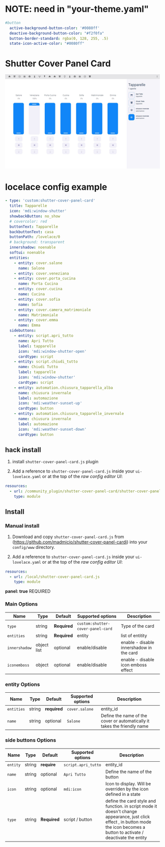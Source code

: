 # NOTE: need in "your-theme.yaml"
```yaml
#button
  active-background-button-color: '#0080ff'
  deactive-background-button-color: "#f2f0fa"
  button-border-standard: rgba(0, 128, 255, .5)
  state-icon-active-color: "#0080ff"
```
# Shutter Cover Panel Card
![all](example.JPG)


# locelace config example

```yaml
- type: 'custom:shutter-cover-panel-card'
  title: Tapparelle
  icon: 'mdi:window-shutter'
  showbackButton: no_show
  # covercolor: red
  buttonText: Tapparelle
  backbuttonText: casa
  buttonPath: /lovelace/0
  # background: transparent
  innershadow: noenable
  softui: noenable
  entities:
    - entity: cover.salone
      name: Salone
    - entity: cover.veneziana
    - entity: cover.porta_cucina
      name: Porta Cucina
    - entity: cover.cucina
      name: Cucina
    - entity: cover.sofia
      name: Sofia
    - entity: cover.camera_matrimoniale
      name: Matrimoniale
    - entity: cover.emma
      name: Emma
  sidebuttons:
    - entity: script.apri_tutto
      name: Apri Tutto
      label: tapparelle
      icon: 'mdi:window-shutter-open'
      cardtype: script
    - entity: script.chiudi_tutto
      name: Chiudi Tutto
      label: tapparelle
      icon: 'mdi:window-shutter'
      cardtype: script
    - entity: automation.chiusura_tapparella_alba
      name: chiusura invernale
      label: automazione
      icon: 'mdi:weather-sunset-up'
      cardtype: button
    - entity: automation.chiusura_tapparelle_invernale
      name: chiusura invernale
      label: automazione
      icon: 'mdi:weather-sunset-down'
      cardtype: button
```
## hack install

1. install `shutter-cover-panel-card.js` plugin

2. Add a reference to `shutter-cover-panel-card.js` inside your `ui-lovelace.yaml` or at the top of the *raw config editor UI*:

  ```yaml
  resources:
    - url: /community_plugin/shutter-cover-panel-card/shutter-cover-panel-card.js
      type: module
```

## Install

### Manual install

1. Download and copy `shutter-cover-panel-card.js` from (https://github.com/madmicio/shutter-cover-panel-cardi) into your `config/www`  directory.

2. Add a reference to `shutter-cover-panel-card.js` inside your `ui-lovelace.yaml` or at the top of the *raw config editor UI*:

  ```yaml
  resources:
    - url: /local/shutter-cover-panel-card.js
      type: module
  ```
**panel: true** REQUIRED
### Main Options
| Name | Type | Default | Supported options | Description |
| -------------- | ----------- | ------------ | ------------------------------------------------ | --------------------------------------------------------------------------------------------------------------------------------------------------------------------------------------------------------------------------------------------------------------------------------------------------------------------------------------------- |
| `type` | string | **Required** | `custom:shutter-cover-panel-card` | Type of the card |
| `entities` | string | **Required** | entity | list of entitity |
| `innershadow` | object list | optional | enable/disable | enable - disable innershadow in the card |
| `iconemboss` | object | optional | enable/disable | enable - disable icon emboss effect |

### entity Options
| Name | Type | Default | Supported options | Description |
| -------------- | ----------- | ------------ | ------------------------------------------------ | --------------------------------------------------------------------------------------------------------------------------------------------------------------------------------------------------------------------------------------------------------------------------------------------------------------------------------------------- |
| `entities` | string | **required** | `cover.salone` | entity_id |
| `name` | string | optional | `Salone` | Define the name of the cover or automatically it takes the friendly name |

### side buttons Options
| Name | Type | Default | Supported options | Description |
| -------------- | ----------- | ------------ | ------------------------------------------------ | --------------------------------------------------------------------------------------------------------------------------------------------------------------------------------------------------------------------------------------------------------------------------------------------------------------------------------------------- |
| `entity` | string | **require** | `script.apri_tutto`  | entity_id |
| `name` | string | optional | `Apri Tutto` | Define the name of the button |
| `icon` | string | optional | `mdi:icon` | Icon to display. Will be overriden by the icon defined in a state |
| `type` | string | **Required** | script / button | define the card style and function. in script mode it doesn't change appearance, just click effect , in button mode the icon becomes a button to activate / deactivate the entity ||
